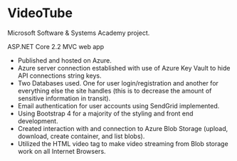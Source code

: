 # VideoTube
Microsoft Software &amp; Systems Academy project.

ASP.NET Core 2.2 MVC web app
 - Published and hosted on Azure.
 - Azure server connection established with use of Azure Key Vault to hide API connections string keys.
 - Two Databases used. One for user login/registration and another for everything else the site handles (this is to decrease the amount of sensitive information in transit).
 - Email authentication for user accounts using SendGrid implemented.
 - Using Bootstrap 4 for a majority of the styling and front end development.
 - Created interaction with and connection to Azure Blob Storage (upload, download, create container, and list blobs).
 - Utilized the HTML video tag to make video streaming from Blob storage work on all Internet Browsers.
